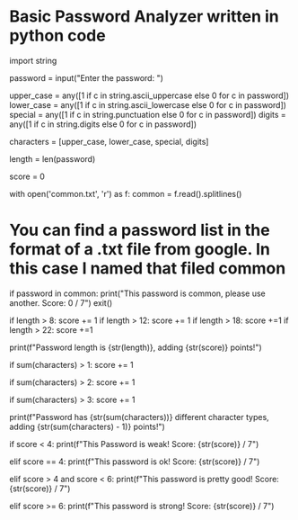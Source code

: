 # Basic Password Analyzer written in python code

import string

password = input("Enter the password: ")

upper_case = any([1 if c in string.ascii_uppercase else 0 for c in password])
lower_case = any([1 if c in string.ascii_lowercase else 0 for c in password])
special = any([1 if c in string.punctuation else 0 for c in password])
digits = any([1 if c in string.digits else 0 for c in password])

characters = [upper_case, lower_case, special, digits]

length = len(password)

score = 0

with open('common.txt', 'r') as f:
    common = f.read().splitlines()

# You can find a password list in the format of a .txt file from google. In this case I named that filed common

if password in common:
        print("This password is common, please use another. Score: 0 / 7")
        exit()

if length > 8:
    score += 1
if length > 12:
    score += 1
if length > 18:
    score +=1
if length > 22:
    score +=1

print(f"Password length is {str(length)}, adding {str(score)} points!")

if sum(characters) > 1:
    score += 1
    
if sum(characters) > 2:
    score += 1
    
if sum(characters) > 3:
    score += 1

print(f"Password has {str(sum(characters))} different character types, adding {str(sum(characters) - 1)} points!")


if score < 4:
    print(f"This Password is weak! Score: {str(score)} / 7")
    
elif score == 4:
    print(f"This password is ok! Score: {str(score)} / 7")
    
elif score > 4 and score < 6:
    print(f"This password is pretty good! Score: {str(score)} / 7")
    
elif score >= 6:
    print(f"This password is strong! Score: {str(score)} / 7")
